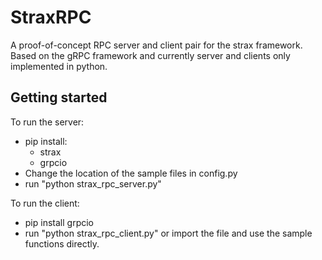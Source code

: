 # StraxRPC
A proof-of-concept RPC server and client pair for the strax framework.
Based on the gRPC framework and currently server and clients only implemented in python.

## Getting started
To run the server:
- pip install:
   - strax
   - grpcio
- Change the location of the sample files in config.py
- run "python strax_rpc_server.py"

To run the client:
- pip install grpcio
- run "python strax_rpc_client.py" or import the file and use the sample functions directly.

